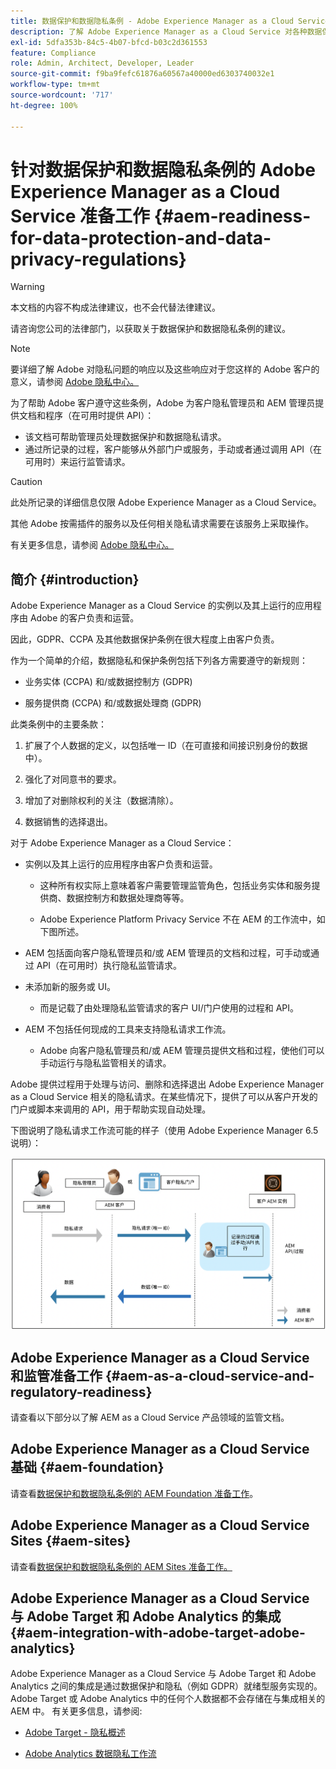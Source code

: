 ```yaml
---
title: 数据保护和数据隐私条例 - Adobe Experience Manager as a Cloud Service 准备工作
description: 了解 Adobe Experience Manager as a Cloud Service 对各种数据保护和数据隐私条例的支持，以及如何在实施新的 AEM as a Cloud Service 项目时保持合规性。这些条例包括《欧盟通用数据保护条例》 (GDPR)、《加州消费者隐私法案》
exl-id: 5dfa353b-84c5-4b07-bfcd-b03c2d361553
feature: Compliance
role: Admin, Architect, Developer, Leader
source-git-commit: f9ba9fefc61876a60567a40000ed6303740032e1
workflow-type: tm+mt
source-wordcount: '717'
ht-degree: 100%

---
```


# 针对数据保护和数据隐私条例的 Adobe Experience Manager as a Cloud Service 准备工作 {#aem-readiness-for-data-protection-and-data-privacy-regulations}

>[!WARNING]
>
>本文档的内容不构成法律建议，也不会代替法律建议。
>
>请咨询您公司的法律部门，以获取关于数据保护和数据隐私条例的建议。

>[!NOTE]
>
>要详细了解 Adobe 对隐私问题的响应以及这些响应对于您这样的 Adobe 客户的意义，请参阅 [Adobe 隐私中心。](https://www.adobe.com/cn/privacy.html)

为了帮助 Adobe 客户遵守这些条例，Adobe 为客户隐私管理员和 AEM 管理员提供文档和程序（在可用时提供 API）：

* 该文档可帮助管理员处理数据保护和数据隐私请求。
* 通过所记录的过程，客户能够从外部门户或服务，手动或者通过调用 API（在可用时）来运行监管请求。

>[!CAUTION]
>
>此处所记录的详细信息仅限 Adobe Experience Manager as a Cloud Service。
>
>其他 Adobe 按需插件的服务以及任何相关隐私请求需要在该服务上采取操作。
>
>有关更多信息，请参阅 [Adobe 隐私中心。](https://www.adobe.com/cn/privacy.html)

## 简介 {#introduction}

Adobe Experience Manager as a Cloud Service 的实例以及其上运行的应用程序由 Adobe 的客户负责和运营。

因此，GDPR、CCPA 及其他数据保护条例在很大程度上由客户负责。

作为一个简单的介绍，数据隐私和保护条例包括下列各方需要遵守的新规则：

* 业务实体 (CCPA) 和/或数据控制方 (GDPR)

* 服务提供商 (CCPA) 和/或数据处理商 (GDPR)

此类条例中的主要条款：

1. 扩展了个人数据的定义，以包括唯一 ID（在可直接和间接识别身份的数据中）。

2. 强化了对同意书的要求。

3. 增加了对删除权利的关注（数据清除）。

4. 数据销售的选择退出。

对于 Adobe Experience Manager as a Cloud Service：

* 实例以及其上运行的应用程序由客户负责和运营。

   * 这种所有权实际上意味着客户需要管理监管角色，包括业务实体和服务提供商、数据控制方和数据处理商等等。

   * Adobe Experience Platform Privacy Service 不在 AEM 的工作流中，如下图所述。

* AEM 包括面向客户隐私管理员和/或 AEM 管理员的文档和过程，可手动或通过 API（在可用时）执行隐私监管请求。

* 未添加新的服务或 UI。

   * 而是记载了由处理隐私监管请求的客户 UI/门户使用的过程和 API。

* AEM 不包括任何现成的工具来支持隐私请求工作流。

   * Adobe 向客户隐私管理员和/或 AEM 管理员提供文档和过程，使他们可以手动运行与隐私监管相关的请求。

Adobe 提供过程用于处理与访问、删除和选择退出 Adobe Experience Manager as a Cloud Service 相关的隐私请求。在某些情况下，提供了可以从客户开发的门户或脚本来调用的 API，用于帮助实现自动处理。

下图说明了隐私请求工作流可能的样子（使用 Adobe Experience Manager 6.5 说明）：

![数据保护和隐私](assets/data-protection-and-privacy-01.png)

## Adobe Experience Manager as a Cloud Service 和监管准备工作 {#aem-as-a-cloud-service-and-regulatory-readiness}

请查看以下部分以了解 AEM as a Cloud Service 产品领域的监管文档。

## Adobe Experience Manager as a Cloud Service 基础 {#aem-foundation}

请查看[数据保护和数据隐私条例的 AEM Foundation 准备工作](/help/compliance/data-privacy-and-protection-readiness/foundation-readiness.md)。

## Adobe Experience Manager as a Cloud Service Sites {#aem-sites}

请查看[数据保护和数据隐私条例的 AEM Sites 准备工作。](/help/compliance/data-privacy-and-protection-readiness/sites-readiness.md)

## Adobe Experience Manager as a Cloud Service 与 Adobe Target 和 Adobe Analytics 的集成 {#aem-integration-with-adobe-target-adobe-analytics}

Adobe Experience Manager as a Cloud Service 与 Adobe Target 和 Adobe Analytics 之间的集成是通过数据保护和隐私（例如 GDPR）就绪型服务实现的。Adobe Target 或 Adobe Analytics 中的任何个人数据都不会存储在与集成相关的 AEM 中。
有关更多信息，请参阅:

* [Adobe Target - 隐私概述](https://experienceleague.adobe.com/docs/target-dev/developer/implementation/privacy/cmp-privacy-and-general-data-protection-regulation.html?lang=zh-Hans)

* [Adobe Analytics 数据隐私工作流](https://experienceleague.adobe.com/docs/analytics/admin/admin-tools/data-governance/an-gdpr-workflow.html?lang=zh-Hans)
